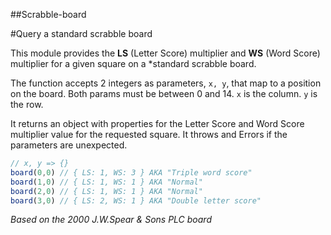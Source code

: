 ##Scrabble-board

#Query a standard scrabble board

This module provides the **LS** (Letter Score) multiplier and **WS** (Word Score) multiplier for a given square on a *standard scrabble board.

The function accepts 2 integers as parameters, `x, y`, that map to a position on the board. Both params must be between 0 and 14. `x` is the column. `y` is the row.

It returns an object with properties for the Letter Score and Word Score multiplier value for the requested square. It throws and Errors if the parameters are unexpected.

```js
// x, y => {}
board(0,0) // { LS: 1, WS: 3 } AKA "Triple word score"
board(1,0) // { LS: 1, WS: 1 } AKA "Normal"
board(2,0) // { LS: 1, WS: 1 } AKA "Normal"
board(3,0) // { LS: 2, WS: 1 } AKA "Double letter score"
```
*Based on the 2000 J.W.Spear & Sons PLC board*